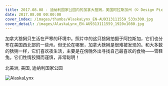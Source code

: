 ```yaml
---
title: 2017.08.08 - 迪纳利国家公园内的加拿大猞猁，美国阿拉斯加州 (© Design Pics Inc./Alamy)
date: 2017.08.08 00:00:00
cover_index: /images/thumbs/AlaskaLynx_EN-AU9313111559_533x300.jpg
cover_detail: /images/AlaskaLynx_EN-AU9313111559_1920x1080.jpg
---
```


加拿大猞猁只生活在严寒的环境中。照片中的这只猞猁拍摄于阿拉斯加，它们也分布在美国西北部的一些州。但无论在哪里，加拿大猞猁是很难被发现的。和大多数的猞猁一样，它们喜欢夜生活，主要是在傍晚外出寻找自己最喜欢的食物——雪鞋兔。它们性情狡猾而谨慎，非常聪明！

北美洲, 美国, 迪纳利国家公园

![AlaskaLynx](/images/AlaskaLynx_EN-AU9313111559_1920x1080.jpg)
